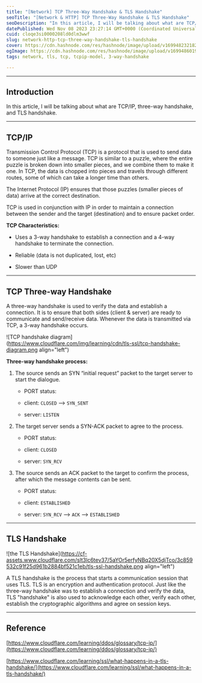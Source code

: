 ```yaml
---
title: "[Network] TCP Three-Way Handshake & TLS Handshake"
seoTitle: "[Network & HTTP] TCP Three-Way Handshake & TLS Handshake"
seoDescription: "In this article, I will be talking about what are TCP/IP, three-way handshake, and TLS handshake."
datePublished: Wed Nov 08 2023 23:27:14 GMT+0000 (Coordinated Universal Time)
cuid: cloqe3si0000208ld0dlm3wwf
slug: network-http-tcp-three-way-handshake-tls-handshake
cover: https://cdn.hashnode.com/res/hashnode/image/upload/v1699482321828/de320ef2-7b31-4b9b-9848-2afe47935704.png
ogImage: https://cdn.hashnode.com/res/hashnode/image/upload/v1699486019662/d156aa55-7ff9-43ff-9afc-8a2353e5ec5c.png
tags: network, tls, tcp, tcpip-model, 3-way-handshake

---
```


---

## Introduction

In this article, I will be talking about what are TCP/IP, three-way handshake, and TLS handshake.

---

## TCP/IP

Transmission Control Protocol (TCP) is a protocol that is used to send data to someone just like a message. TCP is similar to a puzzle, where the entire puzzle is broken down into smaller pieces, and we combine them to make it one. In TCP, the data is chopped into pieces and travels through different routes, some of which can take a longer time than others.

The Internet Protocol (IP) ensures that those puzzles (smaller pieces of data) arrive at the correct destination.

TCP is used in conjunction with IP in order to maintain a connection between the sender and the target (destination) and to ensure packet order.

**TCP Characteristics:**

* Uses a 3-way handshake to establish a connection and a 4-way handshake to terminate the connection.
    
* Reliable (data is not duplicated, lost, etc)
    
* Slower than UDP
    

---

## TCP Three-way Handshake

A three-way handshake is used to verify the data and establish a connection. It is to ensure that both sides (client & server) are ready to communicate and send/receive data. Whenever the data is transmitted via TCP, a 3-way handshake occurs.

![TCP handshake diagram](https://www.cloudflare.com/img/learning/cdn/tls-ssl/tcp-handshake-diagram.png align="left")

**Three-way handshake process:**

1. The source sends an SYN “initial request” packet to the target server to start the dialogue.
    
    * PORT status:
        
    * client: `CLOSED` --&gt; `SYN_SENT`
        
    * server: `LISTEN`
        
2. The target server sends a SYN-ACK packet to agree to the process.
    
    * PORT status:
        
    * client: `CLOSED`
        
    * server: `SYN_RCV`
        
3. The source sends an ACK packet to the target to confirm the process, after which the message contents can be sent.
    
    * PORT status:
        
    * client: `ESTABLISHED`
        
    * server: `SYN_RCV` --&gt; `ACK` --&gt; `ESTABLISHED`
        

---

## TLS Handshake

![the TLS Handshake](https://cf-assets.www.cloudflare.com/slt3lc6tev37/5aYOr5erfyNBq20X5djTco/3c859532c91f25d961b2884bf521c1eb/tls-ssl-handshake.png align="left")

A TLS handshake is the process that starts a communication session that uses TLS. TLS is an encryption and authentication protocol. Just like the three-way handshake was to establish a connection and verify the data, TLS "handshake" is also used to acknowledge each other, verify each other, establish the cryptographic algorithms and agree on session keys.

---

## Reference

[https://www.cloudflare.com/learning/ddos/glossary/tcp-ip/](https://www.cloudflare.com/learning/ddos/glossary/tcp-ip/)

[https://www.cloudflare.com/learning/ssl/what-happens-in-a-tls-handshake/](https://www.cloudflare.com/learning/ssl/what-happens-in-a-tls-handshake/)